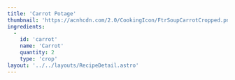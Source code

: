 ```yaml
---
title: 'Carrot Potage'
thumbnail: 'https://acnhcdn.com/2.0/CookingIcon/FtrSoupCarrotCropped.png'
ingredients:
  -
    id: 'carrot'
    name: 'Carrot'
    quantity: 2
    type: 'crop'
layout: '../../layouts/RecipeDetail.astro'
---
```


